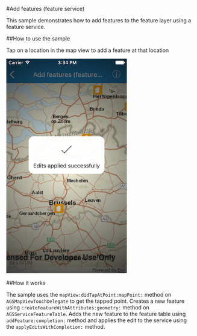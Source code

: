 #Add features (feature service)

This sample demonstrates how to add features to the feature layer using a feature service.

##How to use the sample

Tap on a location in the map view to add a feature at that location

![](image1.png)

##How it works

The sample uses the `mapView:didTapAtPoint:mapPoint:` method on `AGSMapViewTouchDelegate` to get the tapped point. Creates a new feature using `createFeatureWithAttributes:geometry:` method on `AGSServiceFeatureTable`. Adds the new feature to the feature table using `addFeature:completion:` method and applies the edit to the service using the `applyEditsWithCompletion:` method.




